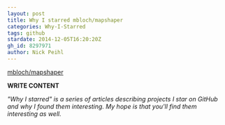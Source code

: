 ```yaml
---
layout: post
title: Why I starred mbloch/mapshaper
categories: Why-I-Starred
tags: github
stardate: 2014-12-05T16:20:20Z
gh_id: 8297971
author: Nick Peihl
---
```


[mbloch/mapshaper](star.repo.html_url)

**WRITE CONTENT**

*"Why I starred" is a series of articles describing projects I star on GitHub and why I found them interesting. My hope is that you'll find them interesting as well.*

